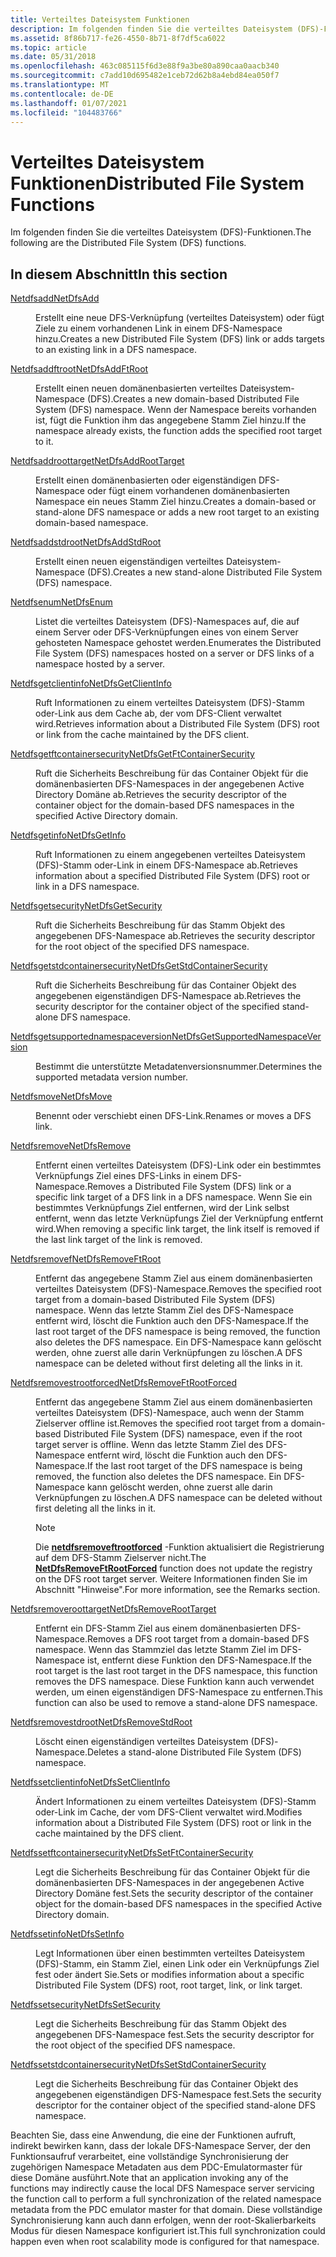 ```yaml
---
title: Verteiltes Dateisystem Funktionen
description: Im folgenden finden Sie die verteiltes Dateisystem (DFS)-Funktionen.
ms.assetid: 8f86b717-fe26-4550-8b71-8f7df5ca6022
ms.topic: article
ms.date: 05/31/2018
ms.openlocfilehash: 463c085115f6d3e88f9a3be80a890caa0aacb340
ms.sourcegitcommit: c7add10d695482e1ceb72d62b8a4ebd84ea050f7
ms.translationtype: MT
ms.contentlocale: de-DE
ms.lasthandoff: 01/07/2021
ms.locfileid: "104483766"
---
```

# <a name="distributed-file-system-functions"></a><span data-ttu-id="12b53-103">Verteiltes Dateisystem Funktionen</span><span class="sxs-lookup"><span data-stu-id="12b53-103">Distributed File System Functions</span></span>

<span data-ttu-id="12b53-104">Im folgenden finden Sie die verteiltes Dateisystem (DFS)-Funktionen.</span><span class="sxs-lookup"><span data-stu-id="12b53-104">The following are the Distributed File System (DFS) functions.</span></span>

## <a name="in-this-section"></a><span data-ttu-id="12b53-105">In diesem Abschnitt</span><span class="sxs-lookup"><span data-stu-id="12b53-105">In this section</span></span>

<dl> <dt>

[<span data-ttu-id="12b53-106">Netdfsadd</span><span class="sxs-lookup"><span data-stu-id="12b53-106">NetDfsAdd</span></span>](/windows/desktop/api/lmdfs/nf-lmdfs-netdfsadd)
</dt> <dd>
<span data-ttu-id="12b53-107">Erstellt eine neue DFS-Verknüpfung (verteiltes Dateisystem) oder fügt Ziele zu einem vorhandenen Link in einem DFS-Namespace hinzu.</span><span class="sxs-lookup"><span data-stu-id="12b53-107">Creates a new Distributed File System (DFS) link or adds targets to an existing link in a DFS namespace.</span></span>

</dd> <dt>

[<span data-ttu-id="12b53-108">Netdfsaddftroot</span><span class="sxs-lookup"><span data-stu-id="12b53-108">NetDfsAddFtRoot</span></span>](/windows/desktop/api/lmdfs/nf-lmdfs-netdfsaddftroot)
</dt> <dd>
<span data-ttu-id="12b53-109">Erstellt einen neuen domänenbasierten verteiltes Dateisystem-Namespace (DFS).</span><span class="sxs-lookup"><span data-stu-id="12b53-109">Creates a new domain-based Distributed File System (DFS) namespace.</span></span> <span data-ttu-id="12b53-110">Wenn der Namespace bereits vorhanden ist, fügt die Funktion ihm das angegebene Stamm Ziel hinzu.</span><span class="sxs-lookup"><span data-stu-id="12b53-110">If the namespace already exists, the function adds the specified root target to it.</span></span>

</dd> <dt>

[<span data-ttu-id="12b53-111">Netdfsaddroottarget</span><span class="sxs-lookup"><span data-stu-id="12b53-111">NetDfsAddRootTarget</span></span>](/windows/desktop/api/lmdfs/nf-lmdfs-netdfsaddroottarget)
</dt> <dd>
<span data-ttu-id="12b53-112">Erstellt einen domänenbasierten oder eigenständigen DFS-Namespace oder fügt einem vorhandenen domänenbasierten Namespace ein neues Stamm Ziel hinzu.</span><span class="sxs-lookup"><span data-stu-id="12b53-112">Creates a domain-based or stand-alone DFS namespace or adds a new root target to an existing domain-based namespace.</span></span>

</dd> <dt>

[<span data-ttu-id="12b53-113">Netdfsaddstdroot</span><span class="sxs-lookup"><span data-stu-id="12b53-113">NetDfsAddStdRoot</span></span>](/windows/desktop/api/lmdfs/nf-lmdfs-netdfsaddstdroot)
</dt> <dd>
<span data-ttu-id="12b53-114">Erstellt einen neuen eigenständigen verteiltes Dateisystem-Namespace (DFS).</span><span class="sxs-lookup"><span data-stu-id="12b53-114">Creates a new stand-alone Distributed File System (DFS) namespace.</span></span>

</dd> <dt>

[<span data-ttu-id="12b53-115">Netdfsenum</span><span class="sxs-lookup"><span data-stu-id="12b53-115">NetDfsEnum</span></span>](/windows/desktop/api/lmdfs/nf-lmdfs-netdfsenum)
</dt> <dd>
<span data-ttu-id="12b53-116">Listet die verteiltes Dateisystem (DFS)-Namespaces auf, die auf einem Server oder DFS-Verknüpfungen eines von einem Server gehosteten Namespace gehostet werden.</span><span class="sxs-lookup"><span data-stu-id="12b53-116">Enumerates the Distributed File System (DFS) namespaces hosted on a server or DFS links of a namespace hosted by a server.</span></span>

</dd> <dt>

[<span data-ttu-id="12b53-117">Netdfsgetclientinfo</span><span class="sxs-lookup"><span data-stu-id="12b53-117">NetDfsGetClientInfo</span></span>](/windows/desktop/api/lmdfs/nf-lmdfs-netdfsgetclientinfo)
</dt> <dd>
<span data-ttu-id="12b53-118">Ruft Informationen zu einem verteiltes Dateisystem (DFS)-Stamm oder-Link aus dem Cache ab, der vom DFS-Client verwaltet wird.</span><span class="sxs-lookup"><span data-stu-id="12b53-118">Retrieves information about a Distributed File System (DFS) root or link from the cache maintained by the DFS client.</span></span>

</dd> <dt>

[<span data-ttu-id="12b53-119">Netdfsgetftcontainersecurity</span><span class="sxs-lookup"><span data-stu-id="12b53-119">NetDfsGetFtContainerSecurity</span></span>](/windows/desktop/api/lmdfs/nf-lmdfs-netdfsgetftcontainersecurity)
</dt> <dd>
<span data-ttu-id="12b53-120">Ruft die Sicherheits Beschreibung für das Container Objekt für die domänenbasierten DFS-Namespaces in der angegebenen Active Directory Domäne ab.</span><span class="sxs-lookup"><span data-stu-id="12b53-120">Retrieves the security descriptor of the container object for the domain-based DFS namespaces in the specified Active Directory domain.</span></span>

</dd> <dt>

[<span data-ttu-id="12b53-121">Netdfsgetinfo</span><span class="sxs-lookup"><span data-stu-id="12b53-121">NetDfsGetInfo</span></span>](/windows/desktop/api/lmdfs/nf-lmdfs-netdfsgetinfo)
</dt> <dd>
<span data-ttu-id="12b53-122">Ruft Informationen zu einem angegebenen verteiltes Dateisystem (DFS)-Stamm oder-Link in einem DFS-Namespace ab.</span><span class="sxs-lookup"><span data-stu-id="12b53-122">Retrieves information about a specified Distributed File System (DFS) root or link in a DFS namespace.</span></span>

</dd> <dt>

[<span data-ttu-id="12b53-123">Netdfsgetsecurity</span><span class="sxs-lookup"><span data-stu-id="12b53-123">NetDfsGetSecurity</span></span>](/windows/desktop/api/lmdfs/nf-lmdfs-netdfsgetsecurity)
</dt> <dd>
<span data-ttu-id="12b53-124">Ruft die Sicherheits Beschreibung für das Stamm Objekt des angegebenen DFS-Namespace ab.</span><span class="sxs-lookup"><span data-stu-id="12b53-124">Retrieves the security descriptor for the root object of the specified DFS namespace.</span></span>

</dd> <dt>

[<span data-ttu-id="12b53-125">Netdfsgetstdcontainersecurity</span><span class="sxs-lookup"><span data-stu-id="12b53-125">NetDfsGetStdContainerSecurity</span></span>](/windows/desktop/api/lmdfs/nf-lmdfs-netdfsgetstdcontainersecurity)
</dt> <dd>
<span data-ttu-id="12b53-126">Ruft die Sicherheits Beschreibung für das Container Objekt des angegebenen eigenständigen DFS-Namespace ab.</span><span class="sxs-lookup"><span data-stu-id="12b53-126">Retrieves the security descriptor for the container object of the specified stand-alone DFS namespace.</span></span>

</dd> <dt>

[<span data-ttu-id="12b53-127">Netdfsgetsupportednamespaceversion</span><span class="sxs-lookup"><span data-stu-id="12b53-127">NetDfsGetSupportedNamespaceVersion</span></span>](/windows/desktop/api/lmdfs/nf-lmdfs-netdfsgetsupportednamespaceversion)
</dt> <dd>
<span data-ttu-id="12b53-128">Bestimmt die unterstützte Metadatenversionsnummer.</span><span class="sxs-lookup"><span data-stu-id="12b53-128">Determines the supported metadata version number.</span></span>

</dd> <dt>

[<span data-ttu-id="12b53-129">Netdfsmove</span><span class="sxs-lookup"><span data-stu-id="12b53-129">NetDfsMove</span></span>](/windows/desktop/api/lmdfs/nf-lmdfs-netdfsmove)
</dt> <dd>
<span data-ttu-id="12b53-130">Benennt oder verschiebt einen DFS-Link.</span><span class="sxs-lookup"><span data-stu-id="12b53-130">Renames or moves a DFS link.</span></span>

</dd> <dt>

[<span data-ttu-id="12b53-131">Netdfsremove</span><span class="sxs-lookup"><span data-stu-id="12b53-131">NetDfsRemove</span></span>](/windows/desktop/api/lmdfs/nf-lmdfs-netdfsremove)
</dt> <dd>
<span data-ttu-id="12b53-132">Entfernt einen verteiltes Dateisystem (DFS)-Link oder ein bestimmtes Verknüpfungs Ziel eines DFS-Links in einem DFS-Namespace.</span><span class="sxs-lookup"><span data-stu-id="12b53-132">Removes a Distributed File System (DFS) link or a specific link target of a DFS link in a DFS namespace.</span></span> <span data-ttu-id="12b53-133">Wenn Sie ein bestimmtes Verknüpfungs Ziel entfernen, wird der Link selbst entfernt, wenn das letzte Verknüpfungs Ziel der Verknüpfung entfernt wird.</span><span class="sxs-lookup"><span data-stu-id="12b53-133">When removing a specific link target, the link itself is removed if the last link target of the link is removed.</span></span>

</dd> <dt>

[<span data-ttu-id="12b53-134">Netdfsremovef</span><span class="sxs-lookup"><span data-stu-id="12b53-134">NetDfsRemoveFtRoot</span></span>](/windows/desktop/api/lmdfs/nf-lmdfs-netdfsremoveftroot)
</dt> <dd>
<span data-ttu-id="12b53-135">Entfernt das angegebene Stamm Ziel aus einem domänenbasierten verteiltes Dateisystem (DFS)-Namespace.</span><span class="sxs-lookup"><span data-stu-id="12b53-135">Removes the specified root target from a domain-based Distributed File System (DFS) namespace.</span></span> <span data-ttu-id="12b53-136">Wenn das letzte Stamm Ziel des DFS-Namespace entfernt wird, löscht die Funktion auch den DFS-Namespace.</span><span class="sxs-lookup"><span data-stu-id="12b53-136">If the last root target of the DFS namespace is being removed, the function also deletes the DFS namespace.</span></span> <span data-ttu-id="12b53-137">Ein DFS-Namespace kann gelöscht werden, ohne zuerst alle darin Verknüpfungen zu löschen.</span><span class="sxs-lookup"><span data-stu-id="12b53-137">A DFS namespace can be deleted without first deleting all the links in it.</span></span>

</dd> <dt>

[<span data-ttu-id="12b53-138">Netdfsremovestrootforced</span><span class="sxs-lookup"><span data-stu-id="12b53-138">NetDfsRemoveFtRootForced</span></span>](/windows/desktop/api/lmdfs/nf-lmdfs-netdfsremoveftrootforced)
</dt> <dd>
<span data-ttu-id="12b53-139">Entfernt das angegebene Stamm Ziel aus einem domänenbasierten verteiltes Dateisystem (DFS)-Namespace, auch wenn der Stamm Zielserver offline ist.</span><span class="sxs-lookup"><span data-stu-id="12b53-139">Removes the specified root target from a domain-based Distributed File System (DFS) namespace, even if the root target server is offline.</span></span> <span data-ttu-id="12b53-140">Wenn das letzte Stamm Ziel des DFS-Namespace entfernt wird, löscht die Funktion auch den DFS-Namespace.</span><span class="sxs-lookup"><span data-stu-id="12b53-140">If the last root target of the DFS namespace is being removed, the function also deletes the DFS namespace.</span></span> <span data-ttu-id="12b53-141">Ein DFS-Namespace kann gelöscht werden, ohne zuerst alle darin Verknüpfungen zu löschen.</span><span class="sxs-lookup"><span data-stu-id="12b53-141">A DFS namespace can be deleted without first deleting all the links in it.</span></span>

> [!Note]
> <span data-ttu-id="12b53-142">Die [**netdfsremoveftrootforced**](/windows/desktop/api/lmdfs/nf-lmdfs-netdfsremoveftrootforced) -Funktion aktualisiert die Registrierung auf dem DFS-Stamm Zielserver nicht.</span><span class="sxs-lookup"><span data-stu-id="12b53-142">The [**NetDfsRemoveFtRootForced**](/windows/desktop/api/lmdfs/nf-lmdfs-netdfsremoveftrootforced) function does not update the registry on the DFS root target server.</span></span> <span data-ttu-id="12b53-143">Weitere Informationen finden Sie im Abschnitt "Hinweise".</span><span class="sxs-lookup"><span data-stu-id="12b53-143">For more information, see the Remarks section.</span></span>

</dd> <dt>

[<span data-ttu-id="12b53-144">Netdfsremoveroottarget</span><span class="sxs-lookup"><span data-stu-id="12b53-144">NetDfsRemoveRootTarget</span></span>](/windows/desktop/api/lmdfs/nf-lmdfs-netdfsremoveroottarget)
</dt> <dd>
<span data-ttu-id="12b53-145">Entfernt ein DFS-Stamm Ziel aus einem domänenbasierten DFS-Namespace.</span><span class="sxs-lookup"><span data-stu-id="12b53-145">Removes a DFS root target from a domain-based DFS namespace.</span></span> <span data-ttu-id="12b53-146">Wenn das Stammziel das letzte Stamm Ziel im DFS-Namespace ist, entfernt diese Funktion den DFS-Namespace.</span><span class="sxs-lookup"><span data-stu-id="12b53-146">If the root target is the last root target in the DFS namespace, this function removes the DFS namespace.</span></span> <span data-ttu-id="12b53-147">Diese Funktion kann auch verwendet werden, um einen eigenständigen DFS-Namespace zu entfernen.</span><span class="sxs-lookup"><span data-stu-id="12b53-147">This function can also be used to remove a stand-alone DFS namespace.</span></span>

</dd> <dt>

[<span data-ttu-id="12b53-148">Netdfsremovestdroot</span><span class="sxs-lookup"><span data-stu-id="12b53-148">NetDfsRemoveStdRoot</span></span>](/windows/desktop/api/lmdfs/nf-lmdfs-netdfsremovestdroot)
</dt> <dd>
<span data-ttu-id="12b53-149">Löscht einen eigenständigen verteiltes Dateisystem (DFS)-Namespace.</span><span class="sxs-lookup"><span data-stu-id="12b53-149">Deletes a stand-alone Distributed File System (DFS) namespace.</span></span>

</dd> <dt>

[<span data-ttu-id="12b53-150">Netdfssetclientinfo</span><span class="sxs-lookup"><span data-stu-id="12b53-150">NetDfsSetClientInfo</span></span>](/windows/desktop/api/lmdfs/nf-lmdfs-netdfssetclientinfo)
</dt> <dd>
<span data-ttu-id="12b53-151">Ändert Informationen zu einem verteiltes Dateisystem (DFS)-Stamm oder-Link im Cache, der vom DFS-Client verwaltet wird.</span><span class="sxs-lookup"><span data-stu-id="12b53-151">Modifies information about a Distributed File System (DFS) root or link in the cache maintained by the DFS client.</span></span>

</dd> <dt>

[<span data-ttu-id="12b53-152">Netdfssetftcontainersecurity</span><span class="sxs-lookup"><span data-stu-id="12b53-152">NetDfsSetFtContainerSecurity</span></span>](/windows/desktop/api/lmdfs/nf-lmdfs-netdfssetftcontainersecurity)
</dt> <dd>
<span data-ttu-id="12b53-153">Legt die Sicherheits Beschreibung für das Container Objekt für die domänenbasierten DFS-Namespaces in der angegebenen Active Directory Domäne fest.</span><span class="sxs-lookup"><span data-stu-id="12b53-153">Sets the security descriptor of the container object for the domain-based DFS namespaces in the specified Active Directory domain.</span></span>

</dd> <dt>

[<span data-ttu-id="12b53-154">Netdfssetinfo</span><span class="sxs-lookup"><span data-stu-id="12b53-154">NetDfsSetInfo</span></span>](/windows/desktop/api/lmdfs/nf-lmdfs-netdfssetinfo)
</dt> <dd>
<span data-ttu-id="12b53-155">Legt Informationen über einen bestimmten verteiltes Dateisystem (DFS)-Stamm, ein Stamm Ziel, einen Link oder ein Verknüpfungs Ziel fest oder ändert Sie.</span><span class="sxs-lookup"><span data-stu-id="12b53-155">Sets or modifies information about a specific Distributed File System (DFS) root, root target, link, or link target.</span></span>

</dd> <dt>

[<span data-ttu-id="12b53-156">Netdfssetsecurity</span><span class="sxs-lookup"><span data-stu-id="12b53-156">NetDfsSetSecurity</span></span>](/windows/desktop/api/lmdfs/nf-lmdfs-netdfssetsecurity)
</dt> <dd>
<span data-ttu-id="12b53-157">Legt die Sicherheits Beschreibung für das Stamm Objekt des angegebenen DFS-Namespace fest.</span><span class="sxs-lookup"><span data-stu-id="12b53-157">Sets the security descriptor for the root object of the specified DFS namespace.</span></span>

</dd> <dt>

[<span data-ttu-id="12b53-158">Netdfssetstdcontainersecurity</span><span class="sxs-lookup"><span data-stu-id="12b53-158">NetDfsSetStdContainerSecurity</span></span>](/windows/desktop/api/lmdfs/nf-lmdfs-netdfssetstdcontainersecurity)
</dt> <dd>
<span data-ttu-id="12b53-159">Legt die Sicherheits Beschreibung für das Container Objekt des angegebenen eigenständigen DFS-Namespace fest.</span><span class="sxs-lookup"><span data-stu-id="12b53-159">Sets the security descriptor for the container object of the specified stand-alone DFS namespace.</span></span>

</dd> </dl>

<span data-ttu-id="12b53-160">Beachten Sie, dass eine Anwendung, die eine der Funktionen aufruft, indirekt bewirken kann, dass der lokale DFS-Namespace Server, der den Funktionsaufruf verarbeitet, eine vollständige Synchronisierung der zugehörigen Namespace Metadaten aus dem PDC-Emulatormaster für diese Domäne ausführt.</span><span class="sxs-lookup"><span data-stu-id="12b53-160">Note that an application invoking any of the functions may indirectly cause the local DFS Namespace server servicing the function call to perform a full synchronization of the related namespace metadata from the PDC emulator master for that domain.</span></span> <span data-ttu-id="12b53-161">Diese vollständige Synchronisierung kann auch dann erfolgen, wenn der root-Skalierbarkeits Modus für diesen Namespace konfiguriert ist.</span><span class="sxs-lookup"><span data-stu-id="12b53-161">This full synchronization could happen even when root scalability mode is configured for that namespace.</span></span>
